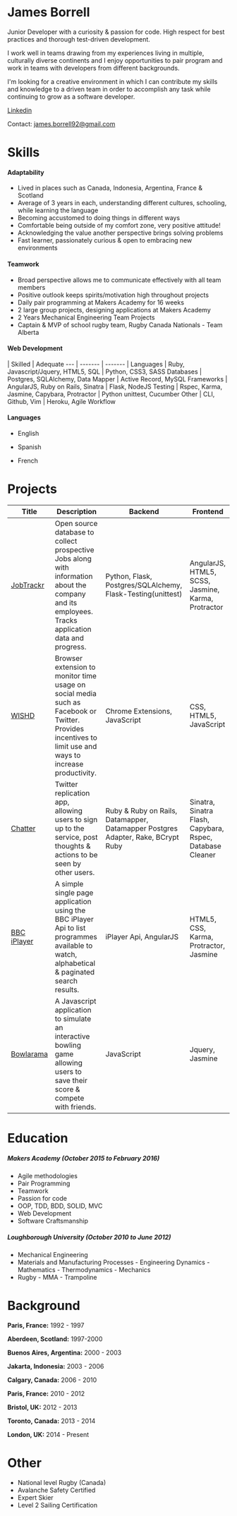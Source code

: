 James Borrell
=============
Junior Developer with a curiosity & passion for code. High respect for best practices and thorough test-driven development.

I work well in teams drawing from my experiences living in multiple, culturally diverse continents and I enjoy opportunities to pair program and work in teams with developers from different backgrounds.

I'm looking for a creative environment in which I can contribute my skills and knowledge to a driven team in order to accomplish any task while continuing to grow as a software developer.

[Linkedin](https://uk.linkedin.com/in/james-borrell-2281b1116)

Contact: james.borrell92@gmail.com

Skills
======
#### Adaptability
 - Lived in places such as Canada, Indonesia, Argentina, France & Scotland
 - Average of 3 years in each, understanding different cultures, schooling, while learning the language
 - Becoming accustomed to doing things in different ways
 - Comfortable being outside of my comfort zone, very positive attitude!
 - Acknowledging the value another perspective brings solving problems
 - Fast learner, passionately curious & open to embracing new environments

#### Teamwork
 - Broad perspective allows me to communicate effectively with all team members
 - Positive outlook keeps spirits/motivation high throughout projects
 - Daily pair programming at Makers Academy for 16 weeks
 - 2 large group projects, designing applications at Makers Academy
 - 2 Years Mechanical Engineering Team Projects
 - Captain & MVP of school rugby team, Rugby Canada Nationals - Team Alberta

#### Web Development
 | Skilled | Adequate
--- | ------- | ------- |
Languages | Ruby, Javascript/Jquery, HTML5, SQL | Python, CSS3, SASS
Databases | Postgres, SQLAlchemy, Data Mapper | Active Record, MySQL
Frameworks | AngularJS, Ruby on Rails, Sinatra | Flask, NodeJS
Testing | Rspec, Karma, Jasmine, Capybara, Protractor | Python unittest, Cucumber
Other | CLI, Github, Vim | Heroku, Agile Workflow

#### Languages
 - English

 - Spanish

 - French

 Projects
 =========
 Title | Description | Backend | Frontend
 ----- | ----------- | ------- | --------
 [JobTrackr](https://github.com/JBorrell/Job_Trackr.git) | Open source database to collect prospective Jobs along with information about the company and its employees. Tracks application data and progress. | Python, Flask, Postgres/SQLAlchemy, Flask-Testing(unittest) | AngularJS, HTML5, SCSS, Jasmine, Karma, Protractor
 [WISHD](https://github.com/JBorrell/WISHD.git) | Browser extension to monitor time usage on social media such as Facebook or Twitter. Provides incentives to limit use and ways to increase productivity. | Chrome Extensions, JavaScript | CSS, HTML5, JavaScript
 [Chatter](https://github.com/JBorrell/Chatter) | Twitter replication app, allowing users to sign up to the service, post thoughts & actions to be seen by other users. | Ruby & Ruby on Rails, Datamapper, Datamapper Postgres Adapter, Rake, BCrypt Ruby | Sinatra, Sinatra Flash, Capybara, Rspec, Database Cleaner |
 [BBC iPlayer](https://github.com/JBorrell/BBC_Tech_Test.git) | A simple single page application using the BBC iPlayer Api to list programmes available to watch, alphabetical & paginated search results. | iPlayer Api, AngularJS | HTML5, CSS, Karma, Protractor, Jasmine |
 [Bowlarama](https://github.com/JBorrell/Bowling_Challenge) | A Javascript application to simulate an interactive bowling game allowing users to save their score & compete with friends. | JavaScript | Jquery, Jasmine |

Education
=========

##### **Makers Academy** (October 2015 to February 2016)

- Agile methodologies
- Pair Programming
- Teamwork
- Passion for code
- OOP, TDD, BDD, SOLID, MVC
- Web Development
- Software Craftsmanship

##### **Loughborough University** (October 2010 to June 2012)

- Mechanical Engineering
- Materials and Manufacturing Processes - Engineering Dynamics - Mathematics - Thermodynamics - Mechanics
- Rugby - MMA - Trampoline

Background
==========

**Paris, France:** 1992 - 1997

**Aberdeen, Scotland:** 1997-2000

**Buenos Aires, Argentina:** 2000 - 2003

**Jakarta, Indonesia:** 2003 - 2006

**Calgary, Canada:** 2006 - 2010

**Paris, France:** 2010 - 2012

**Bristol, UK:** 2012 - 2013

**Toronto, Canada:** 2013 - 2014

**London, UK:** 2014 - Present

Other
======
- National level Rugby (Canada)
- Avalanche Safety Certified
- Expert Skier
- Level 2 Sailing Certification
